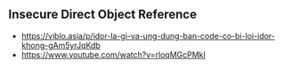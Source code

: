 ## Insecure Direct Object Reference

- https://viblo.asia/p/idor-la-gi-va-ung-dung-ban-code-co-bi-loi-idor-khong-gAm5yrJqKdb
- https://www.youtube.com/watch?v=rloqMGcPMkI